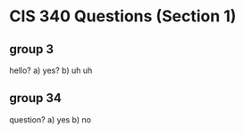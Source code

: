 # CIS 340 Questions (Section 1)

## group 3

hello?
a) yes?
b) uh uh
## group 34

question?
a) yes
b) no

